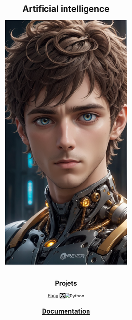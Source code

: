 <h1 align="center"><b>Artificial intelligence</b></h1>

<div align="center"> 
    <img src="Docs\img\7CA16A4E8C3471826F96ACD5326F3E45-01.jpg" alt="Intelligence artificielle" title="Intelligence artificielle" height="800px">
    <br>
    <br>

## **Projets**
[Pong](projects/pong) <img align="center" src="assets\images/unity.png" alt="Python" title="Python" widht="auto" height="18px"><img align="center" src="https://upload.wikimedia.org/wikipedia/commons/b/bd/Logo_C_sharp.svg" alt="Python" title="Python" widht="auto" height="18px">  
<!-- [Casse-briques](projects/brickBreaker) <img align="center" src="https://github.com/MiKL5/Python/raw/master/src/images/Python-logo-notext.svg" alt="Python" title="Python" widht="auto" height="18px">   -->
## [**Documentation**](Docs)


</div>

